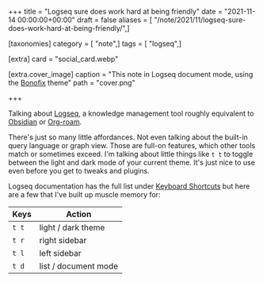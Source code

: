 +++
title = "Logseq sure does work hard at being friendly"
date = "2021-11-14 00:00:00+00:00"
draft = false
aliases = [ "/note/2021/11/logseq-sure-does-work-hard-at-being-friendly/",]

[taxonomies]
category = [ "note",]
tags = [ "logseq",]

[extra]
card = "social_card.webp"

[extra.cover_image]
caption = "This note in Logseq document mode, using the [Bonofix](https://github.com/sansui233/logseq-bonofix-theme) theme"
path = "cover.png"

+++

Talking about [Logseq](https://logseq.github.io), a knowledge management tool roughly equivalent to [Obsidian](https://obsidian.md) or [Org-roam](https://www.orgroam.com).

There's just so many little affordances. Not even talking about the built-in query language or graph view. Those are full-on features, which other tools match or sometimes exceed. I'm talking about little things like `t t` to toggle between the light and dark mode of your current theme. It's just nice to use even before you get to tweaks and plugins.

Logseq documentation has the full list under [Keyboard Shortcuts](https://logseq.github.io/#/settings/shortcut) but here are a few that I've built up muscle memory for: 

| Keys | Action |
| --- | --- |
| `t t` | light / dark theme |
| `t r` | right sidebar |
| `t l` | left sidebar |
| `t d` | list / document mode |